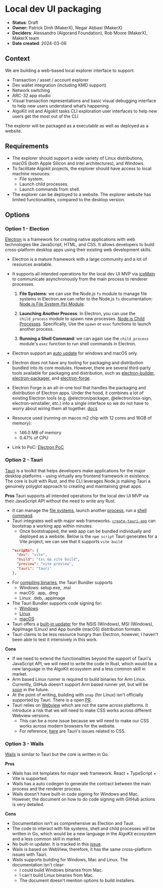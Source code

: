 # Local dev UI packaging

- **Status**: Draft
- **Owner:** Patrick Dinh (MakerX), Negar Abbasi (MakerX)
- **Deciders**: Alessandro (Algorand Foundation), Rob Moore (MakerX), MakerX team
- **Date created**: 2024-03-06

## Context

We are building a web-based local explorer interface to support:

- Transaction / asset / account explorer
- Dev wallet integration (including KMD support)
- Network switching
- ARC-32 app studio
- Visual transaction representations and basic visual debugging interface to help new users understand what’s happening
- AlgoKit init and Algokit tasks CLI exploration user interfaces to help new users get the most out of the CLI

The explorer will be packaged as a executable as well as deployed as a website.

## Requirements

- The explorer should support a wide variety of Linux distributions, macOS (both Apple Silicon and Intel architectures), and Windows.
- To facilitate Algokit projects, the explorer should have access to local machine resouces:
  - File system.
  - Launch child processes.
  - Launch commands from shell.
- The explorer can be deployed to a website. The explorer website has limited functionalities, compared to the desktop version.

## Options

### Option 1 - Election

[Electron](https://www.electronjs.org/) is a framework for creating native applications with web technologies like JavaScript, HTML, and CSS. It allows developers to build cross-platform desktop apps using their existing web development skills.

- Electron is a mature framework with a large community and a lot of resources available.
- It supports all intended operations for the local dev UI MVP via [icpMain](https://www.electronjs.org/docs/latest/api/ipc-main) to communicate asynchronously from the main process to renderer processes.

  1. **File Systems**: we can use the Node.js `fs` module to manage file systems in Electron.we can refer to the Node.js `fs` documentation: [Node.js File System (fs) Module](https://nodejs.org/api/fs.html).

  2. **Launching Another Process**: In Electron, you can use the `child_process` module to spawn new processes. [Node.js Child Processes](https://nodejs.org/api/child_process.html). Specifically, Use the `spawn` or `exec` functions to launch another process.

  3. **Running a Shell Command**: we can again use the `child_process` module's `exec` function to run shell commands in Electron.

- Electron support an [auto update](https://www.electronjs.org/docs/latest/api/auto-updater) for windows and macOS only.
- Electron does not have any tooling for packaging and distribution bundled into its core modules. However, there are several third-party tools available for packaging and distribution, such as [electron-builder](https://www.electron.build/), [electron-packager](https://www.npmjs.com/package/electron-packager), and [electron-forge](https://www.electronforge.io/).
- Electron Forge is an all-in-one tool that handles the packaging and distribution of Electron apps. Under the hood, it combines a lot of existing Electron tools (e.g. @electron/packager, @electron/osx-sign, electron-winstaller, etc.) into a single interface so we do not have to worry about wiring them all together. [docs](https://www.electronjs.org/docs/latest/tutorial/tutorial-packaging#using-electron-forge)
- Resource used (running on macos m2 chip with 12 cores and 16GB of memory):
  - 146.0 MB of memory
  - 0.47% of CPU
- Link to PoC: [Electron PoC](https://github.com/negar-abbasi/electron-poc)

### Option 2 - Tauri

[Tauri](https://tauri.app/about/intro) is a toolkit that helps developers make applications for the major desktop platforms - using virtually any frontend framework in existence. The core is built with Rust, and the CLI leverages Node.js making Tauri a genuinely polyglot approach to creating and maintaining great apps.

**Pros**
Tauri supports all intended operations for the local dev UI MVP via their JavaScript API without the need to write any Rust.

- It can manage the [file systems](https://tauri.app/v1/api/js/fs), launch another [process](https://tauri.app/v1/api/js/process), run a [shell command](https://tauri.app/v1/api/js/shell).
- Tauri integrates well with major web frameworks. [`create-tauri-app`](https://github.com/tauri-apps/create-tauri-app) can bootstrap a working app within minutes.
  - Once bootstrapped, the web app can be bundled individually and deployed as a website. Below is the `npm script` Tauri generates for a Vite project, we can see that it supports `vite build`
  ```json
  "scripts": {
    "dev": "vite",
    "build": "tsc && vite build",
    "preview": "vite preview",
    "tauri": "tauri"
  },
  ```
- For [compiling binaries](https://tauri.app/v1/guides/building/), the Tauri Bundler supports
  - Windows: setup.exe, .msi
  - macOS: .app, .dmg
  - Linux: .deb, .appimage
- The Tauri Bundler supports code signing for:
  - [Windows](https://tauri.app/v1/guides/distribution/sign-windows)
  - [Linux](https://tauri.app/v1/guides/distribution/sign-linux)
  - [macOS](https://tauri.app/v1/guides/distribution/sign-macos)
- Tauri offers a [built-in updater](https://tauri.app/v1/guides/distribution/updater) for the NSIS (Windows), MSI (Windows), AppImage (Linux) and App bundle (macOS) distribution formats.
- Tauri claims to be less resource hungry than Electron, however, I haven't been able to test it intensively in this work.

**Cons**

- If we need to extend the functionalities beyond the support of Tauri's JavaScript API, we will need to write the code in Rust, which would be a new language in the AlgoKit ecosystem and a less common skill in market.
- Arm based Linux runner is required to build binaries for Arm Linux. Currently, GitHub doesn't support Arm based runner yet, but will be [soon](https://github.blog/changelog/2023-10-30-accelerate-your-ci-cd-with-arm-based-hosted-runners-in-github-actions/) in the future.
- At the point of writing, building with `snap` (for Linux) isn't officially supported by Tauri. There is a open [PR](https://github.com/tauri-apps/tauri/pull/6532).
- Tauri relies on [Webview](https://tauri.app/v1/references/webview-versions/) which are not the same across platforms. It introduce a risk that we will need to make CSS works across different Webview versions.
  - This can be a none issue because we will need to make our CSS works across modern browsers for the website.
  - For reference, [here](https://github.com/tauri-apps/tauri/issues?q=is%3Aissue+webview+css) are Tauri's issues related to CSS.

### Option 3 - Wails

[Wails](https://wails.io/) is similar to Tauri but the core is written in Go.

**Pros**

- Wails has init templates for major web framework. React + TypeScript + Vite is supported.
- Wails has a auto codegen to generate the contract between the main process and the renderer process.
- Wails doesn't have built-in code signing for Windows and Mac. However, the document on how to do code signing with GitHub actions is very detailed.

**Cons**

- Documentation isn't as comprehensive as Election and Tauir.
- The code to interact with file systems, shell and child processes will be written in Go, which would be a new language in the AlgoKit ecosystem and a less common skill in market.
- No built-in updater. It is tracked in this [issue](https://github.com/wailsapp/wails/issues/1178).
- Wails is based on WebView, therefore, it has the same cross-platform issues with Tauri.
- Wails supports building for Windows, Mac and Linux. The documentation isn't clear:
  - I could build Windows binaries from Mac.
  - I can't build Linux binaries from Mac.
  - The document doesn't mention options to build installers.
